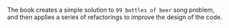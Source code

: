 The book creates a simple solution to `99 bottles of beer` song problem, and then applies a series of refactorings to improve the design of the code.

